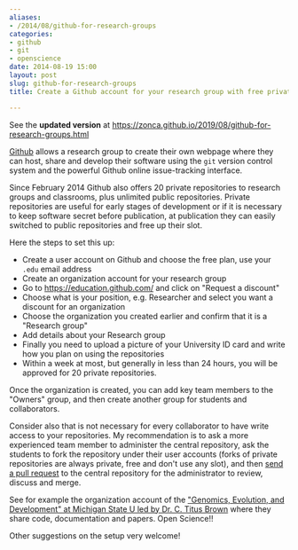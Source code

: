 ```yaml
---
aliases:
- /2014/08/github-for-research-groups
categories:
- github
- git
- openscience
date: 2014-08-19 15:00
layout: post
slug: github-for-research-groups
title: Create a Github account for your research group with free private repositories

---
```


See the **updated version** at <https://zonca.github.io/2019/08/github-for-research-groups.html>

[Github](https://github.com/) allows a research group to create their own webpage where they can host, share and develop their software using the `git` version control system and the powerful Github online issue-tracking interface.

Since February 2014 Github also offers 20 private repositories to research groups and classrooms, plus unlimited public repositories.
Private repositories are useful for early stages of development or if it is necessary to keep software secret before publication, at publication they can easily switched to public repositories and free up their slot.

Here the steps to set this up:

* Create a user account on Github and choose the free plan, use your `.edu` email address
* Create an organization account for your research group
* Go to https://education.github.com/ and click on "Request a discount"
* Choose what is your position, e.g. Researcher and select you want a discount for an organization
* Choose the organization you created earlier and confirm that it is a "Research group"
* Add details about your Research group
* Finally you need to upload a picture of your University ID card and write how you plan on using the repositories
* Within a week at most, but generally in less than 24 hours, you will be approved for 20 private repositories.

Once the organization is created, you can add key team members to the "Owners" group, and then create another group for students and collaborators.

Consider also that is not necessary for every collaborator to have write access to your repositories. My recommendation is to ask a more experienced team member to administer the central repository, ask the students to fork the repository under their user accounts (forks of private repositories are always private, free and don't use any slot), and then [send a pull request](https://help.github.com/articles/using-pull-requests) to the central repository for the administrator to review, discuss and merge.

See for example the organization account of the ["Genomics, Evolution, and Development" at Michigan State U led by Dr. C. Titus Brown](https://github.com/ged-lab) where they share code, documentation and papers. Open Science!!

Other suggestions on the setup very welcome!

